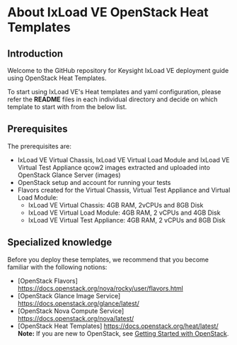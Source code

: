 # About IxLoad VE OpenStack Heat Templates 

## Introduction 

Welcome to the GitHub repository for Keysight IxLoad VE deployment guide using OpenStack Heat Templates. 

To start using IxLoad VE's Heat templates and yaml configuration, please refer the **README** files in each individual directory and decide on which template to start with from the below list.

## Prerequisites

The prerequisites are:
- IxLoad VE Virtual Chassis, IxLoad VE Virtual Load Module and IxLoad VE Virtual Test Appliance qcow2 images extracted and uploaded into OpenStack Glance Server (images)
- OpenStack setup and account for running your tests
- Flavors created for the Virtual Chassis, Virtual Test Appliance and Virtual Load Module:
  - IxLoad VE Virtual Chassis: 4GB RAM, 2vCPUs and 8GB Disk
  - IxLoad VE Virtual Load Module: 4GB RAM, 2 vCPUs and 4GB Disk
  - IxLoad VE Virtual Test Appliance: 4GB RAM, 2 vCPUs and 8GB Disk
 
## Specialized knowledge
Before you deploy these templates, we recommend that you become familiar with the following notions:
- [OpenStack Flavors] https://docs.openstack.org/nova/rocky/user/flavors.html
- [OpenStack Glance Image Service] https://docs.openstack.org/glance/latest/
- [OpenStack Nova Compute Service] https://docs.openstack.org/nova/latest/
- [OpenStack Heat Templates] https://docs.openstack.org/heat/latest/
**Note:** If you are new to OpenStack, see [Getting Started with OpenStack](https://www.openstack.org/software/start/).
